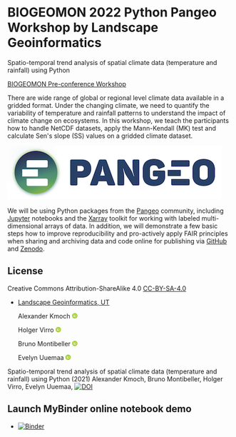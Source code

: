 # BIOGEOMON 2022 Python Pangeo Workshop by Landscape Geoinformatics

Spatio-temporal trend analysis of spatial climate data (temperature and rainfall) using Python

[BIOGEOMON Pre-conference Workshop](https://biogeomon2022.ut.ee/pre-conference-workshop)

There are wide range of global or regional level climate data available in a gridded format. Under the changing climate, we need to quantify the variability of temperature and rainfall patterns to understand the impact of climate change on ecosystems. In this workshop, we teach the participants how to handle NetCDF datasets, apply the Mann-Kendall (MK) test and calculate Sen's slope (SS) values on a gridded climate dataset.

![Pangeo](pangeo_icon.png)

We will be using Python packages from the [Pangeo](https://pangeo.io/about.html) community, including [Jupyter](http://jupyter.org/) notebooks and the [Xarray](https://xarray.pydata.org/en/latest/) toolkit for working with labeled multi-dimensional arrays of data. In addition, we will demonstrate a few basic steps how to improve reproducibility and pro-actively apply FAIR principles when sharing and archiving data and code online for publishing via [GitHub](https://github.com/) and [Zenodo](https://zenodo.org/).


## License

Creative Commons Attribution-ShareAlike 4.0 [CC-BY-SA-4.0](https://creativecommons.org/licenses/by-sa/4.0/)

- [Landscape Geoinformatics, UT](https://landscape-geoinformatics.ut.ee/home-0)

    Alexander Kmoch <a href="https://orcid.org/0000-0003-4386-4450"><img src="orcid_icon.png" width="12px" height="12px" /></a>

    Holger Virro <a href="https://orcid.org/0000-0001-6110-5453"><img src="orcid_icon.png" width="12px" height="12px" /></a>

    Bruno Montibeller <a href="https://orcid.org/0000-0002-5250-8450"><img src="orcid_icon.png" width="12px" height="12px" /></a>

    Evelyn Uuemaa <a href="https://orcid.org/0000-0002-0782-6740"><img src="orcid_icon.png" width="12px" height="12px" /></a>


Spatio-temporal trend analysis of spatial climate data (temperature and rainfall) using Python (2021) Alexander Kmoch, Bruno Montibeller, Holger Virro, Evelyn Uuemaa, [![DOI](https://zenodo.org/badge/DOI/10.5281/zenodo.5876348.svg)](https://doi.org/10.5281/zenodo.5876348)


## Launch MyBinder online notebook demo

- [![Binder](https://mybinder.org/badge_logo.svg)](https://mybinder.org/v2/gh/LandscapeGeoinformatics/EGU_2021_lgeo_workshops/HEAD?filepath=SC5.8%2FEGU2021_Workshop_SC58.ipynb)

